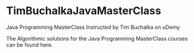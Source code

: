 # TimBuchalkaJavaMasterClass

Java Programming MasterClass Instructed by Tim Buchalka on uDemy

The Algorithmic solutions for the Java Programming MasterClass courses can be found here.
